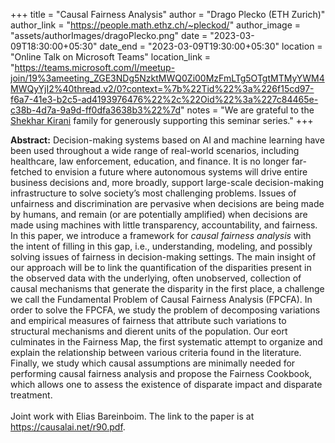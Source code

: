 +++
title = "Causal Fairness Analysis"
author = "Drago Plecko (ETH Zurich)"
author_link = "https://people.math.ethz.ch/~pleckod/"
author_image = "assets/authorImages/dragoPlecko.png"
date = "2023-03-09T18:30:00+05:30"
date_end = "2023-03-09T19:30:00+05:30"
location = "Online Talk on Microsoft Teams"
location_link = "https://teams.microsoft.com/l/meetup-join/19%3ameeting_ZGE3NDg5NzktMWQ0Zi00MzFmLTg5OTgtMTMyYWM4MWQyYjI2%40thread.v2/0?context=%7b%22Tid%22%3a%226f15cd97-f6a7-41e3-b2c5-ad4193976476%22%2c%22Oid%22%3a%227c84465e-c38b-4d7a-9a9d-ff0dfa3638b3%22%7d"
notes = "We are grateful to the <a href = "https://www.accel.com/people/shekhar-kirani" target= "_blank">Shekhar Kirani</a> family for generously supporting this seminar series."
+++

<b>Abstract:</b>
Decision-making systems based on AI and machine learning have
been used throughout a wide range of real-world scenarios, including 
healthcare, law enforcement, education, and finance. It is no
longer far-fetched to envision a future where autonomous systems
will drive entire business decisions and, more broadly, support
large-scale decision-making infrastructure to solve society’s most
challenging problems. Issues of unfairness and discrimination are
pervasive when decisions are being made by humans, and remain
(or are potentially amplified) when decisions are made using machines 
with little transparency, accountability, and fairness. 
In this paper, we introduce a framework for *causal fairness analysis*
with the intent of filling in this gap, i.e., understanding, modeling,
and possibly solving issues of fairness in decision-making settings.
The main insight of our approach will be to link the quantification
of the disparities present in the observed data with the underlying,
often unobserved, collection of causal mechanisms that generate
the disparity in the first place, a challenge we call the Fundamental
Problem of Causal Fairness Analysis (FPCFA). In order to solve
the FPCFA, we study the problem of decomposing variations
and empirical measures of fairness that attribute such variations
to structural mechanisms and dierent units of the population.
Our eort culminates in the Fairness Map, the first systematic
attempt to organize and explain the relationship between various
criteria found in the literature. Finally, we study which causal
assumptions are minimally needed for performing causal fairness
analysis and propose the Fairness Cookbook, which allows one to
assess the existence of disparate impact and disparate treatment.
<br><br>
Joint work with Elias Bareinboim. The link to the paper is at 
<a href = 'https://causalai.net/r90.pdf' target='_blank'>https://causalai.net/r90.pdf</a>.